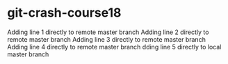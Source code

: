 # git-crash-course18
Adding line 1 directly to remote master branch
Adding line 2 directly to remote master branch
Adding line 3 directly to remote master branch
Adding line 4 directly to remote master branch
dding line 5 directly to local master branch
